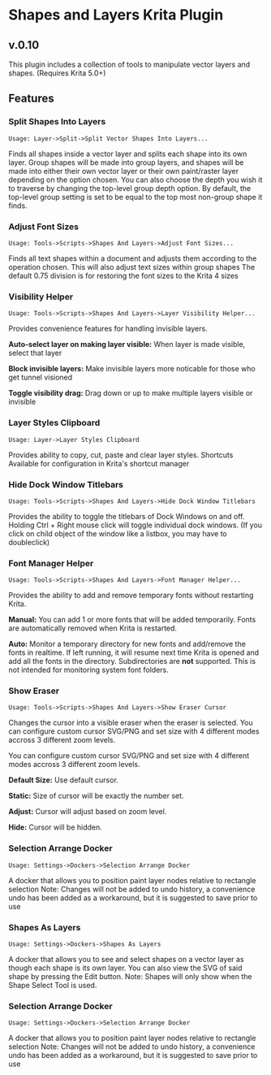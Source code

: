  
# Shapes and Layers Krita Plugin
## v.0.10
This plugin includes a collection of tools to manipulate vector layers and shapes. (Requires Krita 5.0+) 

## Features
### Split Shapes Into Layers
```Usage: Layer->Split->Split Vector Shapes Into Layers...```

Finds all shapes inside a vector layer and splits each shape into its own layer. Group shapes will be made into group layers, and shapes will be made into either their own vector layer or their own paint/raster layer depending on the option chosen.
You can also choose the depth you wish it to traverse by changing the top-level group depth option. By default, the top-level group setting is set to be equal to the top most non-group shape it finds. 

### Adjust Font Sizes
```Usage: Tools->Scripts->Shapes And Layers->Adjust Font Sizes...```

Finds all text shapes within a document and adjusts them according to the operation chosen. This will also adjust text sizes within group shapes
The default 0.75 division is for restoring the font sizes to the Krita 4 sizes

### Visibility Helper
```Usage: Tools->Scripts->Shapes And Layers->Layer Visibility Helper...```

<p>Provides convenience features for handling invisible layers.</p>
<p><strong>Auto-select layer on making layer visible:</strong> When layer is made visible, select that layer</p>
<p><strong>Block invisible layers:</strong> Make invisible layers more noticable for those who get tunnel visioned</p>
<p><strong>Toggle visibility drag:</strong> Drag down or up to make multiple layers visible or invisible</p>

### Layer Styles Clipboard
```Usage: Layer->Layer Styles Clipboard```

Provides ability to copy, cut, paste and clear layer styles.
Shortcuts Available for configuration in Krita's shortcut manager


### Hide Dock Window Titlebars
```Usage: Tools->Scripts->Shapes And Layers->Hide Dock Window Titlebars```

Provides the ability to toggle the titlebars of Dock Windows on and off.
Holding Ctrl + Right mouse click will toggle individual dock windows. (If you click on child object of the window like a listbox, you may have to doubleclick)


### Font Manager Helper
```Usage: Tools->Scripts->Shapes And Layers->Font Manager Helper...```
<p>Provides the ability to add and remove temporary fonts without restarting Krita.</p>
<p><strong>Manual:</strong> You can add 1 or more fonts that will be added temporarily. Fonts are automatically removed when Krita is restarted.</p>
<p><strong>Auto:</strong> Monitor a temporary directory for new fonts and add/remove the fonts in realtime. If left running, it will resume next time Krita is opened and add all the fonts in the directory. Subdirectories are <strong>not</strong> supported. This is not intended for monitoring system font folders.</p>


### Show Eraser
```Usage: Tools->Scripts->Shapes And Layers->Show Eraser Cursor```

Changes the cursor into a visible eraser when the eraser is selected.
You can configure custom cursor SVG/PNG and set size with 4 different modes accross 3 different zoom levels.

<p>You can configure custom cursor SVG/PNG and set size with 4 different modes accross 3 different zoom levels.</p>
<p><strong>Default Size:</strong> Use default cursor.</p>
<p><strong>Static:</strong> Size of cursor will be exactly the number set.</p>
<p><strong>Adjust:</strong> Cursor will adjust based on zoom level.</p>
<p><strong>Hide:</strong> Cursor will be hidden.</p>


### Selection Arrange Docker ###
```Usage: Settings->Dockers->Selection Arrange Docker```

A docker that allows you to position paint layer nodes relative to rectangle selection
Note: Changes will not be added to undo history, a convenience undo has been added as a workaround, but it is suggested to save prior to use

### Shapes As Layers</u></h4>
```Usage: Settings->Dockers->Shapes As Layers```

A docker that allows you to see and select shapes on a vector layer as though each shape is its own layer. You can also view the SVG of said shape by pressing the Edit button.
Note: Shapes will only show when the Shape Select Tool is used.

### Selection Arrange Docker ###
```Usage: Settings->Dockers->Selection Arrange Docker```

A docker that allows you to position paint layer nodes relative to rectangle selection
Note: Changes will not be added to undo history, a convenience undo has been added as a workaround, but it is suggested to save prior to use
